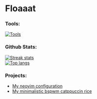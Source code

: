 # Floaaat

### Tools:
[![Tools](https://skillicons.dev/icons?i=py,html,css,lua,bash,sqlite,git,github,neovim,vscode,linux)]()

### Github Stats:
[![Streak stats](https://streak-stats.demolab.com/?user=floaaat&theme=nord)]()\
[![Top langs](https://github-readme-stats.vercel.app/api/top-langs/?username=floaaat&layout=compact&theme=nord)]()

### Projects:
- [My neovim configuration](https://github.com/floaaat/neovim-config)
- [My minimalistic bspwm catppuccin rice](https://github.com/floaaat/bspwm_catppuccin_rice)

